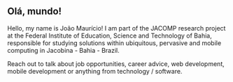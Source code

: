 <h2>Olá, mundo!</h2>

Hello, my name is João Maurício! I am part of the JACOMP research project at the Federal Institute of Education, Science and Technology of Bahia, responsible for studying solutions within ubiquitous, pervasive and mobile computing in Jacobina - Bahia - Brazil.

Reach out to talk about job opportunities, career advice, web development, mobile development or anything from technology / software.


<!---
joaomauricioalves/joaomauricioalves is a ✨ special ✨ repository because its `README.md` (this file) appears on your GitHub profile.
You can click the Preview link to take a look at your changes.
--->
